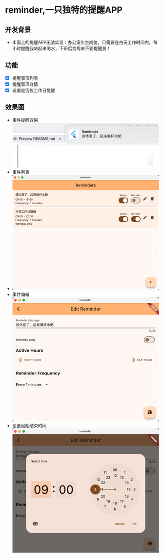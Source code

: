 # reminder,一只独特的提醒APP

## 开发背景
  - 市面上的提醒APP无法实现：办公室久坐岗位，只需要在白天工作时间内，每小时提醒我站起来喝水，下班后或周末不要提醒我！


## 功能
- [x] 提醒事项列表
- [x] 提醒事项详情
- [x] 设置是否仅工作日提醒 

## 效果图
- 事件提醒效果
![事件提醒效果](images/事件提醒效果.png)
- 事件列表		
- ![事件列表](images/事件列表.png)
- 事件编辑
![事件编辑](images/事件编辑.png)
- 设置起始结束时间
![设置起始结束时间](images/设置起始结束时间.png)


